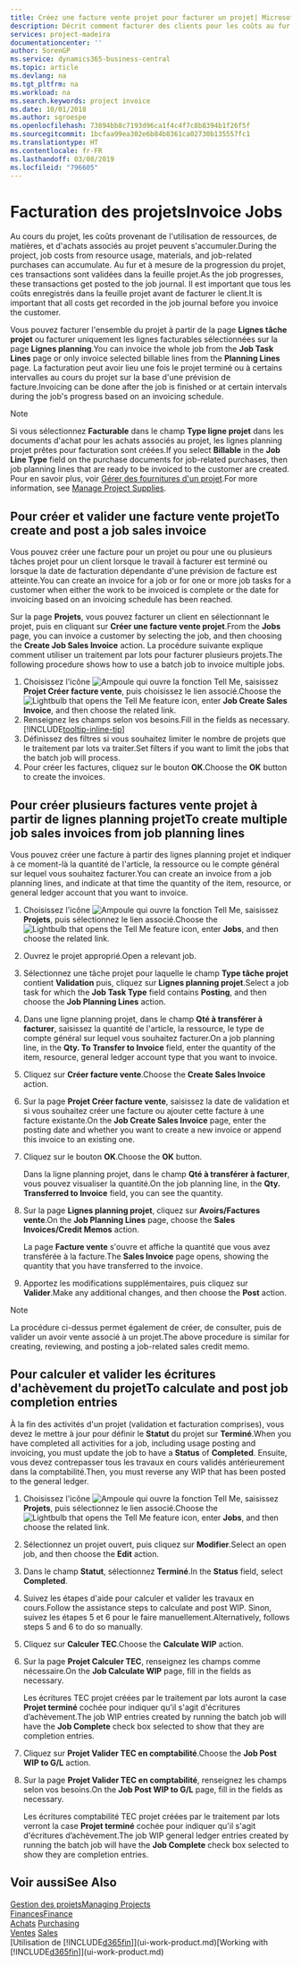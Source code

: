 ```yaml
---
title: Créez une facture vente projet pour facturer un projet| Microsoft Docs
description: Décrit comment facturer des clients pour les coûts au fur et à mesure de l'avancée du projet.
services: project-madeira
documentationcenter: ''
author: SorenGP
ms.service: dynamics365-business-central
ms.topic: article
ms.devlang: na
ms.tgt_pltfrm: na
ms.workload: na
ms.search.keywords: project invoice
ms.date: 10/01/2018
ms.author: sgroespe
ms.openlocfilehash: 73894bb8c7193d96ca1f4c4f7c8b8394b1f26f5f
ms.sourcegitcommit: 1bcfaa99ea302e6b84b8361ca02730b135557fc1
ms.translationtype: HT
ms.contentlocale: fr-FR
ms.lasthandoff: 03/08/2019
ms.locfileid: "796605"
---
```

# <a name="invoice-jobs"></a><span data-ttu-id="41525-103">Facturation des projets</span><span class="sxs-lookup"><span data-stu-id="41525-103">Invoice Jobs</span></span>
<span data-ttu-id="41525-104">Au cours du projet, les coûts provenant de l'utilisation de ressources, de matières, et d'achats associés au projet peuvent s'accumuler.</span><span class="sxs-lookup"><span data-stu-id="41525-104">During the project, job costs from resource usage, materials, and job-related purchases can accumulate.</span></span> <span data-ttu-id="41525-105">Au fur et à mesure de la progression du projet, ces transactions sont validées dans la feuille projet.</span><span class="sxs-lookup"><span data-stu-id="41525-105">As the job progresses, these transactions get posted to the job journal.</span></span> <span data-ttu-id="41525-106">Il est important que tous les coûts enregistrés dans la feuille projet avant de facturer le client.</span><span class="sxs-lookup"><span data-stu-id="41525-106">It is important that all costs get recorded in the job journal before you invoice the customer.</span></span>

<span data-ttu-id="41525-107">Vous pouvez facturer l'ensemble du projet à partir de la page **Lignes tâche projet** ou facturer uniquement les lignes facturables sélectionnées sur la page **Lignes planning**.</span><span class="sxs-lookup"><span data-stu-id="41525-107">You can invoice the whole job from the **Job Task Lines** page or only invoice selected billable lines from the **Planning Lines** page.</span></span> <span data-ttu-id="41525-108">La facturation peut avoir lieu une fois le projet terminé ou à certains intervalles au cours du projet sur la base d'une prévision de facture.</span><span class="sxs-lookup"><span data-stu-id="41525-108">Invoicing can be done after the job is finished or at certain intervals during the job's progress based on an invoicing schedule.</span></span>

> [!NOTE]  
>   <span data-ttu-id="41525-109">Si vous sélectionnez **Facturable** dans le champ **Type ligne projet** dans les documents d'achat pour les achats associés au projet, les lignes planning projet prêtes pour facturation sont créées.</span><span class="sxs-lookup"><span data-stu-id="41525-109">If you select **Billable** in the **Job Line Type** field on the purchase documents for job-related purchases, then job planning lines that are ready to be invoiced to the customer are created.</span></span> <span data-ttu-id="41525-110">Pour en savoir plus, voir [Gérer des fournitures d'un projet](projects-how-manage-project-supplies.md).</span><span class="sxs-lookup"><span data-stu-id="41525-110">For more information, see [Manage Project Supplies](projects-how-manage-project-supplies.md).</span></span>

## <a name="to-create-and-post-a-job-sales-invoice"></a><span data-ttu-id="41525-111">Pour créer et valider une facture vente projet</span><span class="sxs-lookup"><span data-stu-id="41525-111">To create and post a job sales invoice</span></span>
<span data-ttu-id="41525-112">Vous pouvez créer une facture pour un projet ou pour une ou plusieurs tâches projet pour un client lorsque le travail à facturer est terminé ou lorsque la date de facturation dépendante d'une prévision de facture est atteinte.</span><span class="sxs-lookup"><span data-stu-id="41525-112">You can create an invoice for a job or for one or more job tasks for a customer when either the work to be invoiced is complete or the date for invoicing based on an invoicing schedule has been reached.</span></span>

<span data-ttu-id="41525-113">Sur la page **Projets**, vous pouvez facturer un client en sélectionnant le projet, puis en cliquant sur **Créer une facture vente projet**.</span><span class="sxs-lookup"><span data-stu-id="41525-113">From the **Jobs** page, you can invoice a customer by selecting the job, and then choosing the **Create Job Sales Invoice** action.</span></span> <span data-ttu-id="41525-114">La procédure suivante explique comment utiliser un traitement par lots pour facturer plusieurs projets.</span><span class="sxs-lookup"><span data-stu-id="41525-114">The following procedure shows how to use a batch job to invoice multiple jobs.</span></span>  

1. <span data-ttu-id="41525-115">Choisissez l'icône ![Ampoule qui ouvre la fonction Tell Me](media/ui-search/search_small.png "Dites-moi ce que vous voulez faire"), saisissez **Projet Créer facture vente**, puis choisissez le lien associé.</span><span class="sxs-lookup"><span data-stu-id="41525-115">Choose the ![Lightbulb that opens the Tell Me feature](media/ui-search/search_small.png "Tell me what you want to do") icon, enter **Job Create Sales Invoice**, and then choose the related link.</span></span>  
2. <span data-ttu-id="41525-116">Renseignez les champs selon vos besoins.</span><span class="sxs-lookup"><span data-stu-id="41525-116">Fill in the fields as necessary.</span></span> [!INCLUDE[tooltip-inline-tip](includes/tooltip-inline-tip_md.md)]
3. <span data-ttu-id="41525-117">Définissez des filtres si vous souhaitez limiter le nombre de projets que le traitement par lots va traiter.</span><span class="sxs-lookup"><span data-stu-id="41525-117">Set filters if you want to limit the jobs that the batch job will process.</span></span>
4. <span data-ttu-id="41525-118">Pour créer les factures, cliquez sur le bouton **OK**.</span><span class="sxs-lookup"><span data-stu-id="41525-118">Choose the **OK** button to create the invoices.</span></span>  

## <a name="to-create-multiple-job-sales-invoices-from-job-planning-lines"></a><span data-ttu-id="41525-119">Pour créer plusieurs factures vente projet à partir de lignes planning projet</span><span class="sxs-lookup"><span data-stu-id="41525-119">To create multiple job sales invoices from job planning lines</span></span>
<span data-ttu-id="41525-120">Vous pouvez créer une facture à partir des lignes planning projet et indiquer à ce moment-là la quantité de l'article, la ressource ou le compte général sur lequel vous souhaitez facturer.</span><span class="sxs-lookup"><span data-stu-id="41525-120">You can create an invoice from a job planning lines, and indicate at that time the quantity of the item, resource, or general ledger account that you want to invoice.</span></span>

1. <span data-ttu-id="41525-121">Choisissez l'icône ![Ampoule qui ouvre la fonction Tell Me](media/ui-search/search_small.png "Dites-moi ce que vous voulez faire"), saisissez **Projets**, puis sélectionnez le lien associé.</span><span class="sxs-lookup"><span data-stu-id="41525-121">Choose the ![Lightbulb that opens the Tell Me feature](media/ui-search/search_small.png "Tell me what you want to do") icon, enter **Jobs**, and then choose the related link.</span></span>
2. <span data-ttu-id="41525-122">Ouvrez le projet approprié.</span><span class="sxs-lookup"><span data-stu-id="41525-122">Open a relevant job.</span></span>
3. <span data-ttu-id="41525-123">Sélectionnez une tâche projet pour laquelle le champ **Type tâche projet** contient **Validation** puis, cliquez sur **Lignes planning projet**.</span><span class="sxs-lookup"><span data-stu-id="41525-123">Select a job task for which the **Job Task Type** field contains **Posting**, and then choose the **Job Planning Lines** action.</span></span>  
4. <span data-ttu-id="41525-124">Dans une ligne planning projet, dans le champ **Qté à transférer à facturer**, saisissez la quantité de l'article, la ressource, le type de compte général sur lequel vous souhaitez facturer.</span><span class="sxs-lookup"><span data-stu-id="41525-124">On a job planning line, in the **Qty. To Transfer to Invoice** field, enter the quantity of the item, resource, general ledger account type that you want to invoice.</span></span>  
5. <span data-ttu-id="41525-125">Cliquez sur **Créer facture vente**.</span><span class="sxs-lookup"><span data-stu-id="41525-125">Choose the **Create Sales Invoice** action.</span></span>
6. <span data-ttu-id="41525-126">Sur la page **Projet Créer facture vente**, saisissez la date de validation et si vous souhaitez créer une facture ou ajouter cette facture à une facture existante.</span><span class="sxs-lookup"><span data-stu-id="41525-126">On the **Job Create Sales Invoice** page, enter the posting date and whether you want to create a new invoice or append this invoice to an existing one.</span></span>
7. <span data-ttu-id="41525-127">Cliquez sur le bouton **OK**.</span><span class="sxs-lookup"><span data-stu-id="41525-127">Choose the **OK** button.</span></span>  

    <span data-ttu-id="41525-128">Dans la ligne planning projet, dans le champ **Qté à transférer à facturer**, vous pouvez visualiser la quantité.</span><span class="sxs-lookup"><span data-stu-id="41525-128">On the job planning line, in the **Qty. Transferred to Invoice** field, you can see the quantity.</span></span>
8. <span data-ttu-id="41525-129">Sur la page **Lignes planning projet**, cliquez sur **Avoirs/Factures vente**.</span><span class="sxs-lookup"><span data-stu-id="41525-129">On the **Job Planning Lines** page, choose the **Sales Invoices/Credit Memos** action.</span></span>

    <span data-ttu-id="41525-130">La page **Facture vente** s'ouvre et affiche la quantité que vous avez transférée à la facture.</span><span class="sxs-lookup"><span data-stu-id="41525-130">The **Sales Invoice** page opens, showing the quantity that you have transferred to the invoice.</span></span>  
9. <span data-ttu-id="41525-131">Apportez les modifications supplémentaires, puis cliquez sur **Valider**.</span><span class="sxs-lookup"><span data-stu-id="41525-131">Make any additional changes, and then choose the **Post** action.</span></span>

> [!NOTE]  
>   <span data-ttu-id="41525-132">La procédure ci-dessus permet également de créer, de consulter, puis de valider un avoir vente associé à un projet.</span><span class="sxs-lookup"><span data-stu-id="41525-132">The above procedure is similar for creating, reviewing, and posting a job-related sales credit memo.</span></span>

## <a name="to-calculate-and-post-job-completion-entries"></a><span data-ttu-id="41525-133">Pour calculer et valider les écritures d'achèvement du projet</span><span class="sxs-lookup"><span data-stu-id="41525-133">To calculate and post job completion entries</span></span>
<span data-ttu-id="41525-134">À la fin des activités d'un projet (validation et facturation comprises), vous devez le mettre à jour pour définir le **Statut** du projet sur **Terminé**.</span><span class="sxs-lookup"><span data-stu-id="41525-134">When you have completed all activities for a job, including usage posting and invoicing, you must update the job to have a **Status** of **Completed**.</span></span> <span data-ttu-id="41525-135">Ensuite, vous devez contrepasser tous les travaux en cours validés antérieurement dans la comptabilité.</span><span class="sxs-lookup"><span data-stu-id="41525-135">Then, you must reverse any WIP that has been posted to the general ledger.</span></span>

1. <span data-ttu-id="41525-136">Choisissez l'icône ![Ampoule qui ouvre la fonction Tell Me](media/ui-search/search_small.png "Dites-moi ce que vous voulez faire"), saisissez **Projets**, puis sélectionnez le lien associé.</span><span class="sxs-lookup"><span data-stu-id="41525-136">Choose the ![Lightbulb that opens the Tell Me feature](media/ui-search/search_small.png "Tell me what you want to do") icon, enter **Jobs**, and then choose the related link.</span></span>  
2. <span data-ttu-id="41525-137">Sélectionnez un projet ouvert, puis cliquez sur **Modifier**.</span><span class="sxs-lookup"><span data-stu-id="41525-137">Select an open job, and then choose the **Edit** action.</span></span>
3. <span data-ttu-id="41525-138">Dans le champ **Statut**, sélectionnez **Terminé**.</span><span class="sxs-lookup"><span data-stu-id="41525-138">In the **Status** field, select **Completed**.</span></span>
4. <span data-ttu-id="41525-139">Suivez les étapes d'aide pour calculer et valider les travaux en cours.</span><span class="sxs-lookup"><span data-stu-id="41525-139">Follow the assistance steps to calculate and post WIP.</span></span> <span data-ttu-id="41525-140">Sinon, suivez les étapes 5 et 6 pour le faire manuellement.</span><span class="sxs-lookup"><span data-stu-id="41525-140">Alternatively, follows steps 5 and 6 to do so manually.</span></span>  
5. <span data-ttu-id="41525-141">Cliquez sur **Calculer TEC**.</span><span class="sxs-lookup"><span data-stu-id="41525-141">Choose the **Calculate WIP** action.</span></span>
6. <span data-ttu-id="41525-142">Sur la page **Projet Calculer TEC**, renseignez les champs comme nécessaire.</span><span class="sxs-lookup"><span data-stu-id="41525-142">On the **Job Calculate WIP** page, fill in the fields as necessary.</span></span>  

     <span data-ttu-id="41525-143">Les écritures TEC projet créées par le traitement par lots auront la case **Projet terminé** cochée pour indiquer qu'il s'agit d'écritures d’achèvement.</span><span class="sxs-lookup"><span data-stu-id="41525-143">The job WIP entries created by running the batch job will have the **Job Complete** check box selected to show that they are completion entries.</span></span>  
7. <span data-ttu-id="41525-144">Cliquez sur **Projet Valider TEC en comptabilité**.</span><span class="sxs-lookup"><span data-stu-id="41525-144">Choose the **Job Post WIP to G/L** action.</span></span>
8. <span data-ttu-id="41525-145">Sur la page **Projet Valider TEC en comptabilité**, renseignez les champs selon vos besoins.</span><span class="sxs-lookup"><span data-stu-id="41525-145">On the **Job Post WIP to G/L** page, fill in the fields as necessary.</span></span>  

     <span data-ttu-id="41525-146">Les écritures comptabilité TEC projet créées par le traitement par lots verront la case **Projet terminé** cochée pour indiquer qu'il s'agit d'écritures d’achèvement.</span><span class="sxs-lookup"><span data-stu-id="41525-146">The job WIP general ledger entries created by running the batch job will have the **Job Complete** check box selected to show they are completion entries.</span></span>

## <a name="see-also"></a><span data-ttu-id="41525-147">Voir aussi</span><span class="sxs-lookup"><span data-stu-id="41525-147">See Also</span></span>
[<span data-ttu-id="41525-148">Gestion des projets</span><span class="sxs-lookup"><span data-stu-id="41525-148">Managing Projects</span></span>](projects-manage-projects.md)  
[<span data-ttu-id="41525-149">Finances</span><span class="sxs-lookup"><span data-stu-id="41525-149">Finance</span></span>](finance.md)  
<span data-ttu-id="41525-150">[Achats](purchasing-manage-purchasing.md)       </span><span class="sxs-lookup"><span data-stu-id="41525-150">[Purchasing](purchasing-manage-purchasing.md)       </span></span>  
<span data-ttu-id="41525-151">[Ventes](sales-manage-sales.md)    </span><span class="sxs-lookup"><span data-stu-id="41525-151">[Sales](sales-manage-sales.md)    </span></span>  
<span data-ttu-id="41525-152">[Utilisation de [!INCLUDE[d365fin](includes/d365fin_md.md)]](ui-work-product.md)</span><span class="sxs-lookup"><span data-stu-id="41525-152">[Working with [!INCLUDE[d365fin](includes/d365fin_md.md)]](ui-work-product.md)</span></span>  
